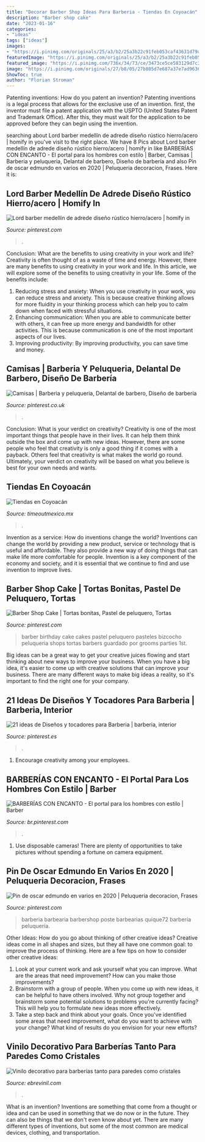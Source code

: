 ```yaml
---
title: "Decorar Barber Shop Ideas Para Barberia - Tiendas En Coyoacán"
description: "Barber shop cake"
date: "2023-01-16"
categories:
- "ideas"
tags: ["ideas"]
images:
- "https://i.pinimg.com/originals/25/a3/b2/25a3b22c91feb053caf43631d79da6b6.jpg"
featuredImage: "https://i.pinimg.com/originals/25/a3/b2/25a3b22c91feb053caf43631d79da6b6.jpg"
featured_image: "https://i.pinimg.com/736x/34/73/ce/3473ce5ce583129d7c319f5dfa2577fb.jpg"
image: "https://i.pinimg.com/originals/27/b8/05/27b805d7e687a37e7ad96368cf13c39c.jpg"
ShowToc: true
author: "Florian Stroman"
---
```



Patenting inventions: How do you patent an invention?
Patenting inventions is a legal process that allows for the exclusive use of an invention. first, the inventor must file a patent application with the USPTO (United States Patent and Trademark Office). After this, they must wait for the application to be approved before they can begin using the invention.

	

		
searching about Lord barber medellín de adrede diseño rústico hierro/acero | homify in you've visit to the right place. We have 8 Pics about Lord barber medellín de adrede diseño rústico hierro/acero | homify in like BARBERÍAS CON ENCANTO - El portal para los hombres con estilo | Barber, Camisas | Barberia y peluqueria, Delantal de barbero, Diseño de barbería and also Pin de oscar edmundo en varios en 2020 | Peluqueria decoracion, Frases. Here it is:
		
    
## Lord Barber Medellín De Adrede Diseño Rústico Hierro/acero | Homify In

<img loading=lazy src="https://i.pinimg.com/736x/d1/0d/4f/d10d4f1378f9da7a58faec77ed901528.jpg" onerror="this.onerror=null;this.src='https://tse1.mm.bing.net/th?id=OIP.QR59Igbu5qtoyg65wfhX7gHaE8&amp;pid=15.1';" alt="Lord barber medellín de adrede diseño rústico hierro/acero | homify in">

_Source: pinterest.com_

>. 

	

Conclusion: What are the benefits to using creativity in your work and life?
Creativity is often thought of as a waste of time and energy. However, there are many benefits to using creativity in your work and life. In this article, we will explore some of the benefits to using creativity in your life. Some of the benefits include: 
1) Reducing stress and anxiety: When you use creativity in your work, you can reduce stress and anxiety. This is because creative thinking allows for more fluidity in your thinking process which can help you to calm down when faced with stressful situations. 
2) Enhancing communication: When you are able to communicate better with others, it can free up more energy and bandwidth for other activities. This is because communication is one of the most important aspects of our lives. 
3) Improving productivity: By improving productivity, you can save time and money.

    
## Camisas | Barberia Y Peluqueria, Delantal De Barbero, Diseño De Barbería

<img loading=lazy src="https://i.pinimg.com/originals/25/a3/b2/25a3b22c91feb053caf43631d79da6b6.jpg" onerror="this.onerror=null;this.src='https://tse1.mm.bing.net/th?id=OIP.39gmp-E-62Ixz_dAWVKaTQHaJ4&amp;pid=15.1';" alt="Camisas | Barberia y peluqueria, Delantal de barbero, Diseño de barbería">

_Source: pinterest.co.uk_

>. 

	

Conclusion: What is your verdict on creativity?
Creativity is one of the most important things that people have in their lives. It can help them think outside the box and come up with new ideas. However, there are some people who feel that creativity is only a good thing if it comes with a payback. Others feel that creativity is what makes the world go round. Ultimately, your verdict on creativity will be based on what you believe is best for your own needs and wants.

    
## Tiendas En Coyoacán

<img loading=lazy src="https://media.timeout.com/images/104103219/630/472/image.jpg" onerror="this.onerror=null;this.src='https://tse3.mm.bing.net/th?id=OIP.bID_SLJV7hZmN7PMr9w2mgHaFj&amp;pid=15.1';" alt="Tiendas en Coyoacán">

_Source: timeoutmexico.mx_

>. 

	

Invention as a service: How do inventions change the world?
Inventions can change the world by providing a new product, service or technology that is useful and affordable. They also provide a new way of doing things that can make life more comfortable for people. Invention is a key component of the economy and society, and it is essential that we continue to find and use invention to improve lives.

    
## Barber Shop Cake | Tortas Bonitas, Pastel De Peluquero, Tortas

<img loading=lazy src="https://i.pinimg.com/originals/b7/42/64/b74264da5f642f6c70456541bba43af9.jpg" onerror="this.onerror=null;this.src='https://tse2.mm.bing.net/th?id=OIP.tdk7Xi4lUhnEyOq1zLPavwHaJ6&amp;pid=15.1';" alt="Barber Shop Cake | Tortas bonitas, Pastel de peluquero, Tortas">

_Source: pinterest.com_

>barber birthday cake cakes pastel peluquero pasteles bizcocho peluqueria shops tortas barbers guardado por grooms parties 1st. 

	

Big ideas can be a great way to get your creative juices flowing and start thinking about new ways to improve your business. When you have a big idea, it's easier to come up with creative solutions that can improve your business. There are many different ways to make big ideas a reality, so it's important to find the right one for your company.

    
## 21 Ideas De Diseños Y Tocadores Para Barberia | Barberia, Interior

<img loading=lazy src="https://i.pinimg.com/474x/43/1d/5b/431d5bba46d6cc881084572201e19851--beauty-bar-salon.jpg" onerror="this.onerror=null;this.src='https://tse2.mm.bing.net/th?id=OIP.iOE32P0G7bRjtCZJyqdMlQAAAA&amp;pid=15.1';" alt="21 ideas de Diseños y tocadores para Barberia | barberia, interior">

_Source: pinterest.es_

>. 

	

1. Encourage creativity among your employees.

    
## BARBERÍAS CON ENCANTO - El Portal Para Los Hombres Con Estilo | Barber

<img loading=lazy src="https://i.pinimg.com/736x/34/73/ce/3473ce5ce583129d7c319f5dfa2577fb.jpg" onerror="this.onerror=null;this.src='https://tse4.mm.bing.net/th?id=OIP.vPFTow2PfU_0frX533hCRQHaJ4&amp;pid=15.1';" alt="BARBERÍAS CON ENCANTO - El portal para los hombres con estilo | Barber">

_Source: br.pinterest.com_

>. 

	

1. Use disposable cameras! There are plenty of opportunities to take pictures without spending a fortune on camera equipment.

    
## Pin De Oscar Edmundo En Varios En 2020 | Peluqueria Decoracion, Frases

<img loading=lazy src="https://i.pinimg.com/originals/27/b8/05/27b805d7e687a37e7ad96368cf13c39c.jpg" onerror="this.onerror=null;this.src='https://tse3.mm.bing.net/th?id=OIP.hNu1R2No36DEIEZK2l4B7gHaLG&amp;pid=15.1';" alt="Pin de oscar edmundo en varios en 2020 | Peluqueria decoracion, Frases">

_Source: pinterest.com_

>barberia barbearia barbershop poste barbearias quique72 barbería peluqueria. 

	

Other Ideas: How do you go about thinking of other creative ideas?
Creative ideas come in all shapes and sizes, but they all have one common goal: to improve the process of thinking. Here are a few tips on how to consider other creative ideas:
1. Look at your current work and ask yourself what you can improve. What are the areas that need improvement? How can you make those improvements?
2. Brainstorm with a group of people. When you come up with new ideas, it can be helpful to have others involved. Why not group together and brainstorm some potential solutions to problems you're currently facing? This will help you to formulate new ideas more effectively.
3. Take a step back and think about your goals. Once you've identified some areas that need improvement, what do you want to achieve with your change? What kind of results do you envision for your new efforts?

    
## Vinilo Decorativo Para Barberías Tanto Para Paredes Como Cristales

<img loading=lazy src="https://www.ebrevinil.com/media/public/files/vinilo-decorativo-barberias-cristales.jpg" onerror="this.onerror=null;this.src='https://tse3.mm.bing.net/th?id=OIP.SV3Lkz1NhGk-TI9I1YtClAHaFx&amp;pid=15.1';" alt="Vinilo decorativo para barberías tanto para paredes como cristales">

_Source: ebrevinil.com_

>. 

	

What is an invention?
Inventions are something that come from a thought or idea and can be used in something that we do now or in the future. They can also be things that we don't even know about yet. There are many different types of inventions, but some of the most common are medical devices, clothing, and transportation.


